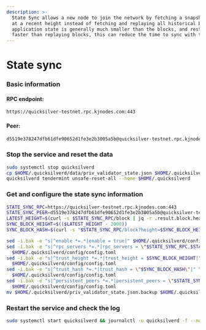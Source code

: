 ```yaml
---
description: >-
  State Sync allows a new node to join the network by fetching a snapshot of the application state 
  at a recent height instead of fetching and replaying all historical blocks. Since the 
  application state is generally much smaller than the blocks, and restoring it is much 
  faster than replaying blocks, this can reduce the time to sync with the network from days to minutes.
---
```


# State sync

### Basic information

#### RPC endpoint:

```bash
https://quicksilver-testnet.rpc.kjnodes.com:443
```

#### Peer:

```bash
d5519e378247dfb61dfe90652d1fe3e2b3005a5b@quicksilver-testnet.rpc.kjnodes.com:11656
```

### Stop the service and reset the data

```bash
sudo systemctl stop quicksilverd
cp $HOME/.quicksilverd/data/priv_validator_state.json $HOME/.quicksilverd/priv_validator_state.json.backup
quicksilverd tendermint unsafe-reset-all --home $HOME/.quicksilverd
```

### Get and configure the state sync information

```bash
STATE_SYNC_RPC=https://quicksilver-testnet.rpc.kjnodes.com:443
STATE_SYNC_PEER=d5519e378247dfb61dfe90652d1fe3e2b3005a5b@quicksilver-testnet.rpc.kjnodes.com:11656
LATEST_HEIGHT=$(curl -s $STATE_SYNC_RPC/block | jq -r .result.block.header.height)
SYNC_BLOCK_HEIGHT=$(($LATEST_HEIGHT - 2000))
SYNC_BLOCK_HASH=$(curl -s "$STATE_SYNC_RPC/block?height=$SYNC_BLOCK_HEIGHT" | jq -r .result.block_id.hash)

sed -i.bak -e "s|^enable *=.*|enable = true|" $HOME/.quicksilverd/config/config.toml
sed -i.bak -e "s|^rpc_servers *=.*|rpc_servers = \"$STATE_SYNC_RPC,$STATE_SYNC_RPC\"|" \
  $HOME/.quicksilverd/config/config.toml
sed -i.bak -e "s|^trust_height *=.*|trust_height = $SYNC_BLOCK_HEIGHT|" \
  $HOME/.quicksilverd/config/config.toml
sed -i.bak -e "s|^trust_hash *=.*|trust_hash = \"$SYNC_BLOCK_HASH\"|" \
  $HOME/.quicksilverd/config/config.toml
sed -i.bak -e "s|^persistent_peers *=.*|persistent_peers = \"$STATE_SYNC_PEER\"|" \
  $HOME/.quicksilverd/config/config.toml
mv $HOME/.quicksilverd/priv_validator_state.json.backup $HOME/.quicksilverd/data/priv_validator_state.json
```

### Restart the service and check the log

```bash
sudo systemctl start quicksilverd && journalctl -u quicksilverd -f --no-hostname -o cat
```
